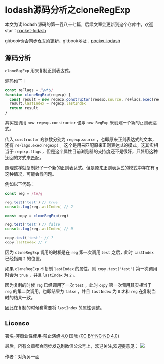 # lodash源码分析之cloneRegExp

本文为读 lodash 源码的第一百八十七篇，后续文章会更新到这个仓库中，欢迎 star：[pocket-lodash](https://github.com/yeyuqiudeng/pocket-lodash)

gitbook也会同步仓库的更新，gitbook地址：[pocket-lodash](https://www.gitbook.com/book/yeyuqiudeng/pocket-lodash/details)

## 源码分析

`cloneRegExp` 用来复制正则表达式。

源码如下：

```javascript
const reFlags = /\w*$/
function cloneRegExp(regexp) {
  const result = new regexp.constructor(regexp.source, reFlags.exec(regexp))
  result.lastIndex = regexp.lastIndex
  return result
}
```

其实是调用 `new regexp.constructor` 也即 `new RegExp` 来创建一个新的正则表达式。

传入 `constructor` 的参数分别为 `regexp.source` ，也即原来正则表达式的文本，还有 `reFlags.exec(regexp)` ，这个是用来匹配原来正则表达式的模式。这其实相当于 `regexp.flags` ，但是这个属性目前浏览器的支持度还不是很好，只好用这种迂回的方式来匹配。

照理这样就复制好了一个新的正则表达式。但是原来正则表达式的模式中存在有 `g` 这种情况，可能会有问题。

例如以下代码：

```javascript
const reg = /te/g

reg.test('test') // true
console.log(reg.lastIndex) // 2

const copy = cloneRegExp(reg)

reg.test('test') // false
console.log(reg.lastIndex) // 0

copy.test('test') // ?
copy.lastIndex // ?
```

因为 `cloneRegExp` 调用的时机是在 `reg` 第一次调用 `test` 之后，此时 `lastIndex` 已经指向 `2` 的位置。

如果 `cloneRegExp` 不复制 `lastIndex` 的属性，则 `copy.test('test')` 第一次调用时会为 `true` ，并且 `lastIndex` 为 `2` 。

因为复制的时候 `reg` 已经调用了一次 `test` ，此时 `copy` 第一次调用其实相当于 `reg` 的第二次调用，也即结果为 `false` ，并且 `lastIndex` 为 `0` 才和 `reg` 在复制当时的结果一致。

因此在复制的时候也需要将 `lastIndex` 的属性调整。

## License

[署名-非商业性使用-禁止演绎 4.0 国际 (CC BY-NC-ND 4.0)](http://creativecommons.org/licenses/by-nc-nd/4.0/)

最后，所有文章都会同步发送到微信公众号上，欢迎关注,欢迎提意见：  ![](https://raw.githubusercontent.com/yeyuqiudeng/resource/master/images/qrcode_front-end-article.jpg) 

作者：对角另一面 